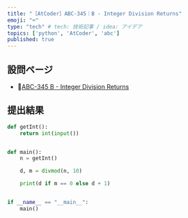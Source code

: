 ```yaml
---
title: "［AtCoder］ABC-345｜B - Integer Division Returns"
emoji: "⌨️"
type: "tech" # tech: 技術記事 / idea: アイデア
topics: ['python', 'AtCoder', 'abc']
published: true
---
```


## 設問ページ

- 🔗[ABC-345 B - Integer Division Returns](https://atcoder.jp/contests/abc345/tasks/abc345_b)

## 提出結果

```python
def getInt():
    return int(input())


def main():
    n = getInt()

    d, m = divmod(n, 10)

    print(d if m == 0 else d + 1)


if __name__ == "__main__":
    main()
```
